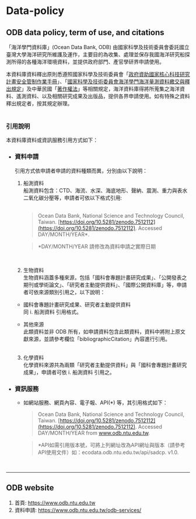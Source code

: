 # Data-policy

## ODB data policy, term of use, and citations

「海洋學門資料庫」(Ocean Data Bank, ODB) 由國家科學及技術委員會委託國立臺灣大學海洋研究所維護及運作，主要目的為收集、處理並保存我國海洋研究船探測所得的各種海洋環境資料，並提供政府部門、產官學研界申請使用。

本資料庫資料釋出原則悉遵照國家科學及技術委員會「[政府資助國家核心科技研究計畫安全管制作業手冊](https://www.nstc.gov.tw/nstc/attachments/10632523-c3de-41c8-b0b6-ae1f1fd8fdce)」、「[國家科學及技術委員會海洋學門海洋量測資料繳交與釋出規定](https://www.odb.ntu.edu.tw/wp-content/uploads/2022/08/%E5%9C%8B%E7%A7%91%E6%9C%83%E6%B5%B7%E6%B4%8B%E5%AD%B8%E9%96%80%E6%B5%B7%E6%B4%8B%E9%87%8F%E6%B8%AC%E8%B3%87%E6%96%99%E7%B9%B3%E4%BA%A4%E8%88%87%E9%87%8B%E5%87%BA%E8%A6%8F%E5%AE%9A%E6%94%B9%E5%88%B6%E5%BE%8C_20220811.pdf)」及中華民國「[著作權法](https://law.moj.gov.tw/LawClass/LawAll.aspx?PCode=J0070017)」等相關規定，海洋資料庫得將所蒐集之海洋資料、遙測資料、以及相關研究成果及出版品，提供各界申請使用。如有特殊之資料釋出規定者，按其規定辦理。
<br>
<br>
### 引用說明
本資料庫資料或資訊服務引用方式如下：
+ ### 資料申請  
   引用方式依申請者申請的資料種類而異，分別由以下說明：  
   
   1. 船測資料  
      船測資料包含：CTD、海流、水深、海底地形、聲納、震測、重力與表水二氧化碳分壓等，申請者可依以下格式引用:  
      <br>
      > Ocean Data Bank, National Science and Technology Council, Taiwan. [https://doi.org/10.5281/zenodo.7512112](https://doi.org/10.5281/zenodo.7512112). Accessed DAY/MONTH/YEAR*.
      
      > *DAY/MONTH/YEAR 請修改為資料申請之實際日期  
      
      <br>
        
   2. 生物資料  
      生物資料涵蓋多種來源，包括「國科會專題計畫研究成果」、「公開發表之期刊或學術論文」、「研究者主動提供資料」、「國際公開資料庫」等，申請者可依來源類別引用之，以下說明：  
   
   - 國科會專題計畫研究成果、研究者主動提供資料  
     同 i. 船測資料 引用格式。
           
   - 其他來源  
         此類資料並非 ODB 所有，如申請資料包含此類資料，資料中將附上原文獻來源，並請參考欄位「bibliographicCitation」內容進行引用。  
        <br> 
   
   3. 化學資料  
   化學資料來源共為兩類「研究者主動提供資料」與「國科會專題計畫研究成果」，申請者可依 i. 船測資料 引用之。


+ ### 資訊服務

   - 如網站服務、網頁內容、電子報、API(*) 等，其引用格式如下：
      <br>
      > Ocean Data Bank, National Science and Technology Council, Taiwan. [https://doi.org/10.5281/zenodo.7512112](https://doi.org/10.5281/zenodo.7512112). Accessed DAY/MONTH/YEAR from www.odb.ntu.edu.tw.
      
      > *API如需引用版本號，可將上列網址改為API網址與版本（請參考API使用文件）如：ecodata.odb.ntu.edu.tw/api/sadcp. v1.0.  

<br>

---

## ODB website

 1. 首頁: https://www.odb.ntu.edu.tw
 2. 資料申請: https://www.odb.ntu.edu.tw/odb-services/
    
